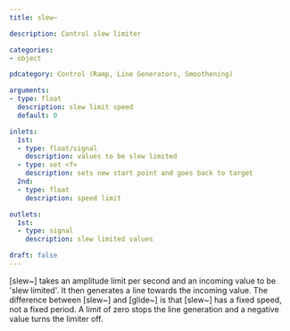 ```yaml
---
title: slew~

description: Control slew limiter

categories:
- object

pdcategory: Control (Ramp, Line Generators, Smoothening)

arguments:
- type: float
  description: slew limit speed
  default: 0

inlets:
  1st:
  - type: float/signal
    description: values to be slew limited
  - type: set <f>
    description: sets new start point and goes back to target
  2nd:
  - type: float
    description: speed limit

outlets:
  1st:
  - type: signal
    description: slew limited values

draft: false
---
```


[slew~] takes an amplitude limit per second and an incoming value to be 'slew limited'. It then generates a line towards the incoming value. The difference between [slew~] and [glide~] is that [slew~] has a fixed speed, not a fixed period. A limit of zero stops the line generation and a negative value turns the limiter off.
